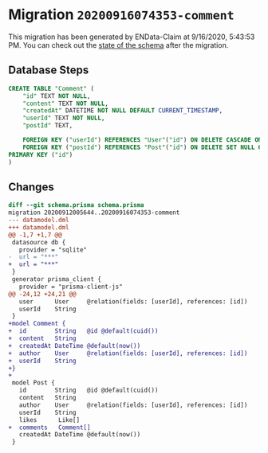 # Migration `20200916074353-comment`

This migration has been generated by ENData-Claim at 9/16/2020, 5:43:53 PM.
You can check out the [state of the schema](./schema.prisma) after the migration.

## Database Steps

```sql
CREATE TABLE "Comment" (
    "id" TEXT NOT NULL,
    "content" TEXT NOT NULL,
    "createdAt" DATETIME NOT NULL DEFAULT CURRENT_TIMESTAMP,
    "userId" TEXT NOT NULL,
    "postId" TEXT,

    FOREIGN KEY ("userId") REFERENCES "User"("id") ON DELETE CASCADE ON UPDATE CASCADE,
    FOREIGN KEY ("postId") REFERENCES "Post"("id") ON DELETE SET NULL ON UPDATE CASCADE,
PRIMARY KEY ("id")
)
```

## Changes

```diff
diff --git schema.prisma schema.prisma
migration 20200912005644..20200916074353-comment
--- datamodel.dml
+++ datamodel.dml
@@ -1,7 +1,7 @@
 datasource db {
   provider = "sqlite"
-  url = "***"
+  url = "***"
 }
 generator prisma_client {
   provider = "prisma-client-js"
@@ -24,12 +24,21 @@
   user      User     @relation(fields: [userId], references: [id])
   userId    String
 }
+model Comment {
+  id        String   @id @default(cuid())
+  content   String
+  createdAt DateTime @default(now())
+  author    User     @relation(fields: [userId], references: [id])
+  userId    String
+}
+
 model Post {
   id        String   @id @default(cuid())
   content   String
   author    User     @relation(fields: [userId], references: [id])
   userId    String
   likes      Like[]
+  comments   Comment[]
   createdAt DateTime @default(now())
 }
```



